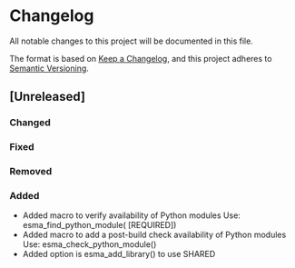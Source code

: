 # Changelog

All notable changes to this project will be documented in this file.

The format is based on [Keep a Changelog](https://keepachangelog.com/en/1.0.0/),
and this project adheres to [Semantic Versioning](https://semver.org/spec/v2.0.0.html).

## [Unreleased]

### Changed
### Fixed
### Removed
### Added

- Added macro to verify availability of Python modules
  Use: esma_find_python_module(<module> [REQUIRED])
- Added macro to add a post-build check availability of Python modules
  Use: esma_check_python_module(<module>)
- Added option is esma_add_library() to use SHARED
	


